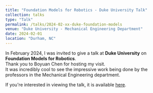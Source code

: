 ```yaml
---
title: "Foundation Models for Robotics - Duke University Talk"
collection: talks
type: "Talk"
permalink: /talks/2024-02-xx-duke-foundation-models
venue: "Duke University - Mechanical Engineering Department"
date: 2024-02-01
location: "Durham, NC"
---
```


In February 2024, I was invited to give a talk at **Duke University** on **Foundation Models for Robotics**.  
Thank you to Boyuan Chen for hosting my visit.  
It was incredibly cool to see the impressive work being done by the professors in the Mechanical Engineering department.  

If you're interested in viewing the talk, it is available [here](https://duke.hosted.panopto.com/Panopto/Pages/Viewer.aspx?id=a892b94f-b4c8-4a0a-8908-b11f00d6f195).